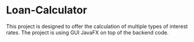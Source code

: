 # Loan-Calculator
This project is designed to offer the calculation of multiple types of interest rates. The project is using GUI JavaFX on top of the backend code. 
